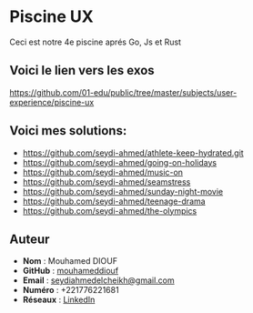 # Piscine UX
Ceci est notre 4e piscine aprés Go, Js et Rust

## Voici le lien vers les exos
https://github.com/01-edu/public/tree/master/subjects/user-experience/piscine-ux

## Voici mes solutions:
- https://github.com/seydi-ahmed/athlete-keep-hydrated.git
- https://github.com/seydi-ahmed/going-on-holidays
- https://github.com/seydi-ahmed/music-on
- https://github.com/seydi-ahmed/seamstress
- https://github.com/seydi-ahmed/sunday-night-movie
- https://github.com/seydi-ahmed/teenage-drama
- https://github.com/seydi-ahmed/the-olympics

## Auteur
- **Nom** : Mouhamed DIOUF
- **GitHub** : [mouhameddiouf](https://github.com/seydi-ahmed)
- **Email** : seydiahmedelcheikh@gmail.com
- **Numéro** : +221776221681
- **Réseaux** : [LinkedIn](https://linkedin.com/in/mouhamed-diouf-435207174)